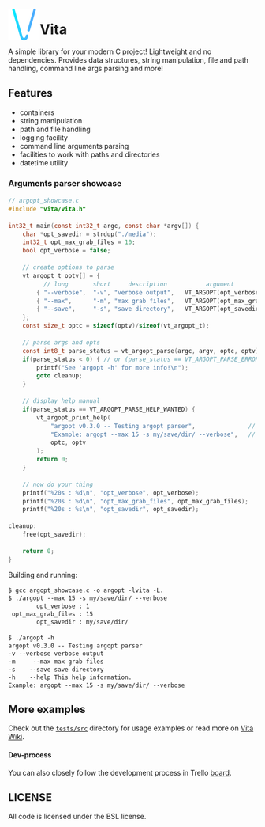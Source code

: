 <img src="imgs/v-flaticon.png" width="64" height="64" align="left"></img>
# Vita

A simple library for your modern C project! Lightweight and no dependencies. Provides data structures, string manipulation, file and path handling, command line args parsing and more!

## Features
* containers
* string manipulation
* path and file handling
* logging facility
* command line arguments parsing
* facilities to work with paths and directories
* datetime utility

### Arguments parser showcase
```c
// argopt_showcase.c
#include "vita/vita.h"

int32_t main(const int32_t argc, const char *argv[]) {
    char *opt_savedir = strdup("./media");
    int32_t opt_max_grab_files = 10;
    bool opt_verbose = false;

    // create options to parse
    vt_argopt_t optv[] = {
          // long       short     description           argument               type
        { "--verbose",  "-v", "verbose output",   VT_ARGOPT(opt_verbose),        VT_TYPE_BOOL },
        { "--max",      "-m", "max grab files",   VT_ARGOPT(opt_max_grab_files), VT_TYPE_INT32 },
        { "--save",     "-s", "save directory",   VT_ARGOPT(opt_savedir),        VT_TYPE_CSTR },
    };
    const size_t optc = sizeof(optv)/sizeof(vt_argopt_t);

    // parse args and opts
    const int8_t parse_status = vt_argopt_parse(argc, argv, optc, optv);
    if(parse_status < 0) { // or (parse_status == VT_ARGOPT_PARSE_ERROR)
        printf("See 'argopt -h' for more info!\n");
        goto cleanup;
    }

    // display help manual
    if(parse_status == VT_ARGOPT_PARSE_HELP_WANTED) {
        vt_argopt_print_help(
            "argopt v0.3.0 -- Testing argopt parser",               // header
            "Example: argopt --max 15 -s my/save/dir/ --verbose",   // footer
            optc, optv
        );
        return 0;
    }

    // now do your thing
    printf("%20s : %d\n", "opt_verbose", opt_verbose);
    printf("%20s : %d\n", "opt_max_grab_files", opt_max_grab_files);
    printf("%20s : %s\n", "opt_savedir", opt_savedir);

cleanup:
    free(opt_savedir);

    return 0;
}
```

Building and running:
```
$ gcc argopt_showcase.c -o argopt -lvita -L.
$ ./argopt --max 15 -s my/save/dir/ --verbose
        opt_verbose : 1
 opt_max_grab_files : 15
        opt_savedir : my/save/dir/

$ ./argopt -h
argopt v0.3.0 -- Testing argopt parser
-v --verbose verbose output
-m     --max max grab files
-s    --save save directory
-h    --help This help information.
Example: argopt --max 15 -s my/save/dir/ --verbose
```

## More examples
Check out the [`tests/src`](tests/src) directory for usage examples or read more on [Vita Wiki](docs/wiki/VITA.md).

#### Dev-process
You can also closely follow the development process in Trello [board](https://trello.com/b/MFeDGO8u/vita).

## LICENSE
All code is licensed under the BSL license.

